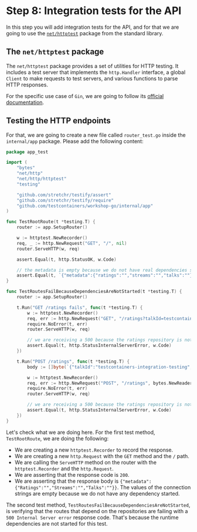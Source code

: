 # Step 8: Integration tests for the API

In this step you will add integration tests for the API, and for that we are going to use the [`net/httptest`](https://pkg.go.dev/net/http/httptest) package from the standard library.

## The `net/httptest` package

The `net/httptest` package provides a set of utilities for HTTP testing. It includes a test server that implements the `http.Handler` interface, a global `Client` to make requests to test servers, and various functions to parse HTTP responses.

For the specific use case of `Gin`, we are going to follow its [official documentation](https://gin-gonic.com/docs/testing/).

## Testing the HTTP endpoints

For that, we are going to create a new file called `router_test.go` inside the `internal/app` package. Please add the following content:

```go
package app_test

import (
	"bytes"
	"net/http"
	"net/http/httptest"
	"testing"

	"github.com/stretchr/testify/assert"
	"github.com/stretchr/testify/require"
	"github.com/testcontainers/workshop-go/internal/app"
)

func TestRootRoute(t *testing.T) {
	router := app.SetupRouter()

	w := httptest.NewRecorder()
	req, _ := http.NewRequest("GET", "/", nil)
	router.ServeHTTP(w, req)

	assert.Equal(t, http.StatusOK, w.Code)

	// the metadata is empty because we do not have real dependencies started
	assert.Equal(t, `{"metadata":{"ratings":"","streams":"","talks":""}}`, w.Body.String())
}

func TestRoutesFailBecauseDependenciesAreNotStarted(t *testing.T) {
	router := app.SetupRouter()

	t.Run("GET /ratings fails", func(t *testing.T) {
		w := httptest.NewRecorder()
		req, err := http.NewRequest("GET", "/ratings?talkId=testcontainers-integration-testing", nil)
		require.NoError(t, err)
		router.ServeHTTP(w, req)

		// we are receiving a 500 because the ratings repository is not started
		assert.Equal(t, http.StatusInternalServerError, w.Code)
	})

	t.Run("POST /ratings", func(t *testing.T) {
		body := []byte(`{"talkId":"testcontainers-integration-testing","value":5}`)

		w := httptest.NewRecorder()
		req, err := http.NewRequest("POST", "/ratings", bytes.NewReader(body))
		require.NoError(t, err)
		router.ServeHTTP(w, req)

		// we are receiving a 500 because the ratings repository is not started
		assert.Equal(t, http.StatusInternalServerError, w.Code)
	})
}

```

Let's check what we are doing here. For the first test method, `TestRootRoute`, we are doing the following:

- We are creating a new `httptest.Recorder` to record the response.
- We are creating a new `http.Request` with the `GET` method and the `/` path.
- We are calling the `ServeHTTP` method on the router with the `httptest.Recorder` and the `http.Request`.
- We are asserting that the response code is `200`.
- We are asserting that the response body is `{"metadata":{"Ratings":"","Streams":"","Talks":""}}`. The values of the connection strings are empty because we do not have any dependency started.

The second test method, `TestRoutesFailBecauseDependenciesAreNotStarted`, is verifying that the routes that depend on the repositories are failing with a `500 Internal Server error` response code. That's because the runtime dependencies are not started for this test.
